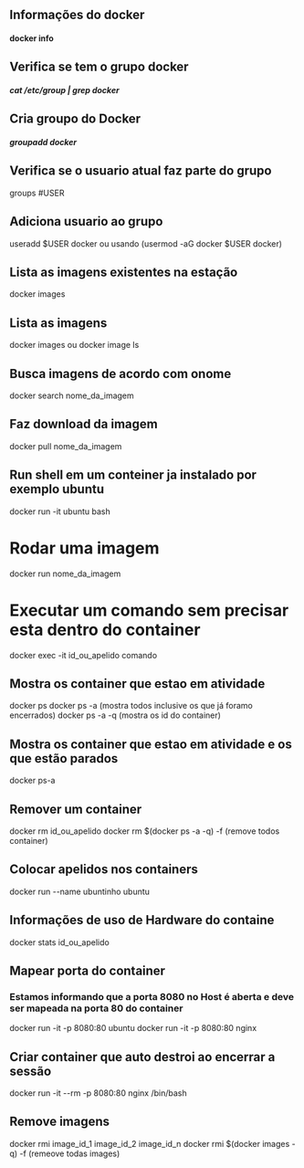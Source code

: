 
## Informações do docker
#### docker info 
## Verifica se tem o grupo docker
##### cat /etc/group | grep docker
## Cria groupo do Docker
##### groupadd docker
## Verifica se o usuario atual faz parte do grupo
groups #USER 
## Adiciona usuario ao grupo 
useradd $USER docker  ou usando (usermod -aG docker  $USER docker)
## Lista as imagens existentes na estação 
docker images
## Lista as imagens 
docker images ou docker image ls
## Busca imagens de acordo com onome 
docker search nome_da_imagem
## Faz download da imagem
docker pull nome_da_imagem
## Run shell em um conteiner ja instalado por exemplo ubuntu
docker run -it ubuntu bash
# Rodar uma imagem
docker run nome_da_imagem
# Executar um comando sem precisar esta dentro do container
docker exec -it id_ou_apelido comando
## Mostra os container que estao em atividade
docker ps
docker ps -a  (mostra todos inclusive os que já foramo encerrados)
docker ps -a -q (mostra os id do container)
## Mostra os container que estao em atividade e os que estão parados
docker ps-a
## Remover um container
docker rm id_ou_apelido
docker rm $(docker ps -a -q) -f (remove todos container)
## Colocar apelidos nos containers 
docker run --name ubuntinho ubuntu
## Informações de uso de Hardware do containe 
docker stats id_ou_apelido
## Mapear porta do container
### Estamos informando que a porta 8080 no Host é aberta e deve ser mapeada na porta 80 do container
docker run -it -p 8080:80 ubuntu
docker run -it -p 8080:80 nginx
## Criar container que auto destroi ao encerrar a sessão
docker run -it --rm -p 8080:80 nginx /bin/bash
## Remove imagens
docker rmi image_id_1 image_id_2 image_id_n
docker rmi $(docker images -q) -f (remeove todas images)





